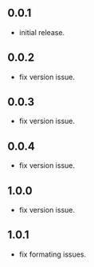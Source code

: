 ## 0.0.1

- initial release.

## 0.0.2

- fix version issue.

## 0.0.3

- fix version issue.

## 0.0.4

- fix version issue.

## 1.0.0

- fix version issue.

## 1.0.1

- fix formating issues.
